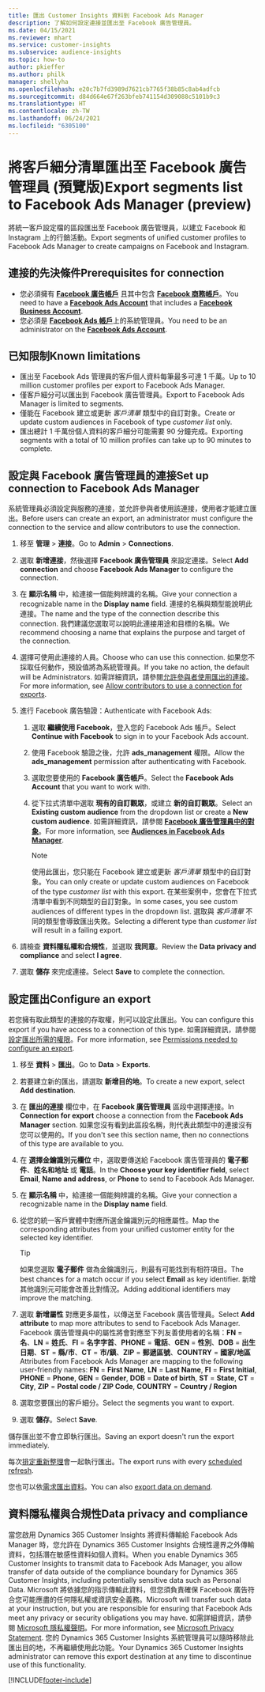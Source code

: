```yaml
---
title: 匯出 Customer Insights 資料到 Facebook Ads Manager
description: 了解如何設定連接並匯出至 Facebook 廣告管理員。
ms.date: 04/15/2021
ms.reviewer: mhart
ms.service: customer-insights
ms.subservice: audience-insights
ms.topic: how-to
author: pkieffer
ms.author: philk
manager: shellyha
ms.openlocfilehash: e20c7b7fd3989d7621cb7765f38b85c8ab4adfcb
ms.sourcegitcommit: d84d664e67f263bfeb741154d309088c5101b9c3
ms.translationtype: HT
ms.contentlocale: zh-TW
ms.lasthandoff: 06/24/2021
ms.locfileid: "6305100"
---
```

# <a name="export-segments-list-to-facebook-ads-manager-preview"></a><span data-ttu-id="eed32-103">將客戶細分清單匯出至 Facebook 廣告管理員 (預覽版)</span><span class="sxs-lookup"><span data-stu-id="eed32-103">Export segments list to Facebook Ads Manager (preview)</span></span>

<span data-ttu-id="eed32-104">將統一客戶設定檔的區段匯出至 Facebook 廣告管理員，以建立 Facebook 和 Instagram 上的行銷活動。</span><span class="sxs-lookup"><span data-stu-id="eed32-104">Export segments of unified customer profiles to Facebook Ads Manager to create campaigns on Facebook and Instagram.</span></span>

## <a name="prerequisites-for-connection"></a><span data-ttu-id="eed32-105">連接的先決條件</span><span class="sxs-lookup"><span data-stu-id="eed32-105">Prerequisites for connection</span></span>

- <span data-ttu-id="eed32-106">您必須擁有 [**Facebook 廣告帳戶**](https://www.facebook.com/business/learn/lessons/step-by-step-ads-manager-account) 且其中包含 [**Facebook 商務帳戶**](https://business.facebook.com/)。</span><span class="sxs-lookup"><span data-stu-id="eed32-106">You need to have a [**Facebook Ads Account**](https://www.facebook.com/business/learn/lessons/step-by-step-ads-manager-account) that includes a [**Facebook Business Account**](https://business.facebook.com/).</span></span>
- <span data-ttu-id="eed32-107">您必須是 [**Facebook Ads 帳戶**](https://www.facebook.com/business/learn/lessons/step-by-step-ads-manager-account)上的系統管理員。</span><span class="sxs-lookup"><span data-stu-id="eed32-107">You need to be an administrator on the [**Facebook Ads Account**](https://www.facebook.com/business/learn/lessons/step-by-step-ads-manager-account).</span></span>

## <a name="known-limitations"></a><span data-ttu-id="eed32-108">已知限制</span><span class="sxs-lookup"><span data-stu-id="eed32-108">Known limitations</span></span>

- <span data-ttu-id="eed32-109">匯出至 Facebook Ads 管理員的客戶個人資料每筆最多可達 1 千萬。</span><span class="sxs-lookup"><span data-stu-id="eed32-109">Up to 10 million customer profiles per export to Facebook Ads Manager.</span></span>
- <span data-ttu-id="eed32-110">僅客戶細分可以匯出到 Facebook 廣告管理員。</span><span class="sxs-lookup"><span data-stu-id="eed32-110">Export to Facebook Ads Manager is limited to segments.</span></span>
- <span data-ttu-id="eed32-111">僅能在 Facebook 建立或更新 *客戶清單* 類型中的自訂對象。</span><span class="sxs-lookup"><span data-stu-id="eed32-111">Create or update custom audiences in Facebook of type *customer list* only.</span></span>
- <span data-ttu-id="eed32-112">匯出總計 1 千萬份個人資料的客戶細分可能需要 90 分鐘完成。</span><span class="sxs-lookup"><span data-stu-id="eed32-112">Exporting segments with a total of 10 million profiles can take up to 90 minutes to complete.</span></span>

## <a name="set-up-connection-to-facebook-ads-manager"></a><span data-ttu-id="eed32-113">設定與 Facebook 廣告管理員的連接</span><span class="sxs-lookup"><span data-stu-id="eed32-113">Set up connection to Facebook Ads Manager</span></span>

<span data-ttu-id="eed32-114">系統管理員必須設定與服務的連接，並允許參與者使用該連接，使用者才能建立匯出。</span><span class="sxs-lookup"><span data-stu-id="eed32-114">Before users can create an export, an administrator must configure the connection to the service and allow contributors to use the connection.</span></span>

1. <span data-ttu-id="eed32-115">移至 **管理** > **連接**。</span><span class="sxs-lookup"><span data-stu-id="eed32-115">Go to **Admin** > **Connections**.</span></span>

1. <span data-ttu-id="eed32-116">選取 **新增連接**，然後選擇 **Facebook 廣告管理員** 來設定連接。</span><span class="sxs-lookup"><span data-stu-id="eed32-116">Select **Add connection** and choose **Facebook Ads Manager** to configure the connection.</span></span>

1. <span data-ttu-id="eed32-117">在 **顯示名稱** 中，給連接一個能夠辨識的名稱。</span><span class="sxs-lookup"><span data-stu-id="eed32-117">Give your connection a recognizable name in the **Display name** field.</span></span> <span data-ttu-id="eed32-118">連接的名稱與類型能說明此連接。</span><span class="sxs-lookup"><span data-stu-id="eed32-118">The name and the type of the connection describe this connection.</span></span> <span data-ttu-id="eed32-119">我們建議您選取可以說明此連接用途和目標的名稱。</span><span class="sxs-lookup"><span data-stu-id="eed32-119">We recommend choosing a name that explains the purpose and target of the connection.</span></span>

1. <span data-ttu-id="eed32-120">選擇可使用此連接的人員。</span><span class="sxs-lookup"><span data-stu-id="eed32-120">Choose who can use this connection.</span></span> <span data-ttu-id="eed32-121">如果您不採取任何動作，預設值將為系統管理員。</span><span class="sxs-lookup"><span data-stu-id="eed32-121">If you take no action, the default will be Administrators.</span></span> <span data-ttu-id="eed32-122">如需詳細資訊，請參閱[允許參與者使用匯出的連接](connections.md#allow-contributors-to-use-a-connection-for-exports)。</span><span class="sxs-lookup"><span data-stu-id="eed32-122">For more information, see [Allow contributors to use a connection for exports](connections.md#allow-contributors-to-use-a-connection-for-exports).</span></span>

1. <span data-ttu-id="eed32-123">進行 Facebook 廣告驗證：</span><span class="sxs-lookup"><span data-stu-id="eed32-123">Authenticate with Facebook Ads:</span></span> 

   1. <span data-ttu-id="eed32-124">選取 **繼續使用 Facebook**，登入您的 Facebook Ads 帳戶。</span><span class="sxs-lookup"><span data-stu-id="eed32-124">Select **Continue with Facebook** to sign in to your Facebook Ads account.</span></span>

   1. <span data-ttu-id="eed32-125">使用 Facebook 驗證之後，允許 **ads_management** 權限。</span><span class="sxs-lookup"><span data-stu-id="eed32-125">Allow the **ads_management** permission after authenticating with Facebook.</span></span>

   1. <span data-ttu-id="eed32-126">選取您要使用的 **Facebook 廣告帳戶**。</span><span class="sxs-lookup"><span data-stu-id="eed32-126">Select the **Facebook Ads Account** that you want to work with.</span></span>

   1. <span data-ttu-id="eed32-127">從下拉式清單中選取 **現有的自訂觀眾**，或建立 **新的自訂觀眾**。</span><span class="sxs-lookup"><span data-stu-id="eed32-127">Select an **Existing custom audience** from the dropdown list or create a **New custom audience**.</span></span> <span data-ttu-id="eed32-128">如需詳細資訊，請參閱 [**Facebook 廣告管理員中的對象**](https://www.facebook.com/business/help/744354708981227?id=2469097953376494)。</span><span class="sxs-lookup"><span data-stu-id="eed32-128">For more information, see [**Audiences in Facebook Ads Manager**](https://www.facebook.com/business/help/744354708981227?id=2469097953376494).</span></span>
      > [!NOTE]
      > <span data-ttu-id="eed32-129">使用此匯出，您只能在 Facebook 建立或更新 *客戶清單* 類型中的自訂對象。</span><span class="sxs-lookup"><span data-stu-id="eed32-129">You can only create or update custom audiences on Facebook of the type *customer list* with this export.</span></span> <span data-ttu-id="eed32-130">在某些案例中，您會在下拉式清單中看到不同類型的自訂對象。</span><span class="sxs-lookup"><span data-stu-id="eed32-130">In some cases, you see custom audiences of different types in the dropdown list.</span></span> <span data-ttu-id="eed32-131">選取與 *客戶清單* 不同的類型會導致匯出失敗。</span><span class="sxs-lookup"><span data-stu-id="eed32-131">Selecting a different type than *customer list* will result in a failing export.</span></span> 

1. <span data-ttu-id="eed32-132">請檢查 **資料隱私權和合規性**，並選取 **我同意**。</span><span class="sxs-lookup"><span data-stu-id="eed32-132">Review the **Data privacy and compliance** and select **I agree**.</span></span>

1. <span data-ttu-id="eed32-133">選取 **儲存** 來完成連接。</span><span class="sxs-lookup"><span data-stu-id="eed32-133">Select **Save** to complete the connection.</span></span>

## <a name="configure-an-export"></a><span data-ttu-id="eed32-134">設定匯出</span><span class="sxs-lookup"><span data-stu-id="eed32-134">Configure an export</span></span>

<span data-ttu-id="eed32-135">若您擁有取此類型的連接的存取權，則可以設定此匯出。</span><span class="sxs-lookup"><span data-stu-id="eed32-135">You can configure this export if you have access to a connection of this type.</span></span> <span data-ttu-id="eed32-136">如需詳細資訊，請參閱[設定匯出所需的權限](export-destinations.md#set-up-a-new-export)。</span><span class="sxs-lookup"><span data-stu-id="eed32-136">For more information, see [Permissions needed to configure an export](export-destinations.md#set-up-a-new-export).</span></span>

1. <span data-ttu-id="eed32-137">移至 **資料** > **匯出**。</span><span class="sxs-lookup"><span data-stu-id="eed32-137">Go to **Data** > **Exports**.</span></span>

1. <span data-ttu-id="eed32-138">若要建立新的匯出，請選取 **新增目的地**。</span><span class="sxs-lookup"><span data-stu-id="eed32-138">To create a new export, select **Add destination**.</span></span> 

1. <span data-ttu-id="eed32-139">在 **匯出的連接** 欄位中，在 **Facebook 廣告管理員** 區段中選擇連接。</span><span class="sxs-lookup"><span data-stu-id="eed32-139">In **Connection for export** choose a connection from the **Facebook Ads Manager** section.</span></span> <span data-ttu-id="eed32-140">如果您沒有看到此區段名稱，則代表此類型中的連接沒有您可以使用的。</span><span class="sxs-lookup"><span data-stu-id="eed32-140">If you don't see this section name, then no connections of this type are available to you.</span></span>

1. <span data-ttu-id="eed32-141">在 **選擇金鑰識別元欄位** 中，選取要傳送給 Facebook 廣告管理員的 **電子郵件**、**姓名和地址** 或 **電話**。</span><span class="sxs-lookup"><span data-stu-id="eed32-141">In the **Choose your key identifier field**, select **Email**, **Name and address**, or **Phone** to send to Facebook Ads Manager.</span></span> 

1. <span data-ttu-id="eed32-142">在 **顯示名稱** 中，給連接一個能夠辨識的名稱。</span><span class="sxs-lookup"><span data-stu-id="eed32-142">Give your connection a recognizable name in the **Display name** field.</span></span>

1. <span data-ttu-id="eed32-143">從您的統一客戶實體中對應所選金鑰識別元的相應屬性。</span><span class="sxs-lookup"><span data-stu-id="eed32-143">Map the corresponding attributes from your unified customer entity for the selected key identifier.</span></span>
   > [!TIP]
   > <span data-ttu-id="eed32-144">如果您選取 **電子郵件** 做為金鑰識別元，則最有可能找到有相符項目。</span><span class="sxs-lookup"><span data-stu-id="eed32-144">The best chances for a match occur if you select **Email** as key identifier.</span></span> <span data-ttu-id="eed32-145">新增其他識別元可能會改善比對情況。</span><span class="sxs-lookup"><span data-stu-id="eed32-145">Adding additional identifiers may improve the matching.</span></span>

1. <span data-ttu-id="eed32-146">選取 **新增屬性** 對應更多屬性，以傳送至 Facebook 廣告管理員。</span><span class="sxs-lookup"><span data-stu-id="eed32-146">Select **Add attribute** to map more attributes to send to Facebook Ads Manager.</span></span> <span data-ttu-id="eed32-147">Facebook 廣告管理員中的屬性將會對應至下列友善使用者的名稱：**FN** = **名**、**LN** = **姓氏**、**FI** = **名字字首**、**PHONE** = **電話**、**GEN** = **性別**、**DOB** = **出生日期**、**ST** = **縣/市**、**CT** = **市/鎮**、**ZIP** = **郵遞區號**、**COUNTRY** = **國家/地區**</span><span class="sxs-lookup"><span data-stu-id="eed32-147">Attributes from Facebook Ads Manager are mapping to the following user-friendly names: **FN** = **First Name**, **LN** = **Last Name**, **FI** = **First Initial**, **PHONE** = **Phone**, **GEN** = **Gender**, **DOB** = **Date of birth**, **ST** = **State**, **CT** = **City**, **ZIP** = **Postal code / ZIP Code**, **COUNTRY** = **Country / Region**</span></span>

1. <span data-ttu-id="eed32-148">選取您要匯出的客戶細分。</span><span class="sxs-lookup"><span data-stu-id="eed32-148">Select the segments you want to export.</span></span>

1. <span data-ttu-id="eed32-149">選取 **儲存**。</span><span class="sxs-lookup"><span data-stu-id="eed32-149">Select **Save**.</span></span>

<span data-ttu-id="eed32-150">儲存匯出並不會立即執行匯出。</span><span class="sxs-lookup"><span data-stu-id="eed32-150">Saving an export doesn't run the export immediately.</span></span>

<span data-ttu-id="eed32-151">每次[排定重新整理](system.md#schedule-tab)會一起執行匯出。</span><span class="sxs-lookup"><span data-stu-id="eed32-151">The export runs with every [scheduled refresh](system.md#schedule-tab).</span></span> 

<span data-ttu-id="eed32-152">您也可以依[需求匯出資料](export-destinations.md#run-exports-on-demand)。</span><span class="sxs-lookup"><span data-stu-id="eed32-152">You can also [export data on demand](export-destinations.md#run-exports-on-demand).</span></span> 

## <a name="data-privacy-and-compliance"></a><span data-ttu-id="eed32-153">資料隱私權與合規性</span><span class="sxs-lookup"><span data-stu-id="eed32-153">Data privacy and compliance</span></span>

<span data-ttu-id="eed32-154">當您啟用 Dynamics 365 Customer Insights 將資料傳輸給 Facebook Ads Manager 時，您允許在 Dynamics 365 Customer Insights 合規性邊界之外傳輸資料，包括潛在敏感性資料如個人資料。</span><span class="sxs-lookup"><span data-stu-id="eed32-154">When you enable Dynamics 365 Customer Insights to transmit data to Facebook Ads Manager, you allow transfer of data outside of the compliance boundary for Dynamics 365 Customer Insights, including potentially sensitive data such as Personal Data.</span></span> <span data-ttu-id="eed32-155">Microsoft 將依據您的指示傳輸此資料，但您須負責確保 Facebook 廣告符合您可能應盡的任何隱私權或資訊安全義務。</span><span class="sxs-lookup"><span data-stu-id="eed32-155">Microsoft will transfer such data at your instruction, but you are responsible for ensuring that Facebook Ads meet any privacy or security obligations you may have.</span></span> <span data-ttu-id="eed32-156">如需詳細資訊，請參閱 [Microsoft 隱私權聲明](https://go.microsoft.com/fwlink/?linkid=396732)。</span><span class="sxs-lookup"><span data-stu-id="eed32-156">For more information, see [Microsoft Privacy Statement](https://go.microsoft.com/fwlink/?linkid=396732).</span></span>
<span data-ttu-id="eed32-157">您的 Dynamics 365 Customer Insights 系統管理員可以隨時移除此匯出目的地，不再繼續使用此功能。</span><span class="sxs-lookup"><span data-stu-id="eed32-157">Your Dynamics 365 Customer Insights administrator can remove this export destination at any time to discontinue use of this functionality.</span></span>


[!INCLUDE[footer-include](../includes/footer-banner.md)]
